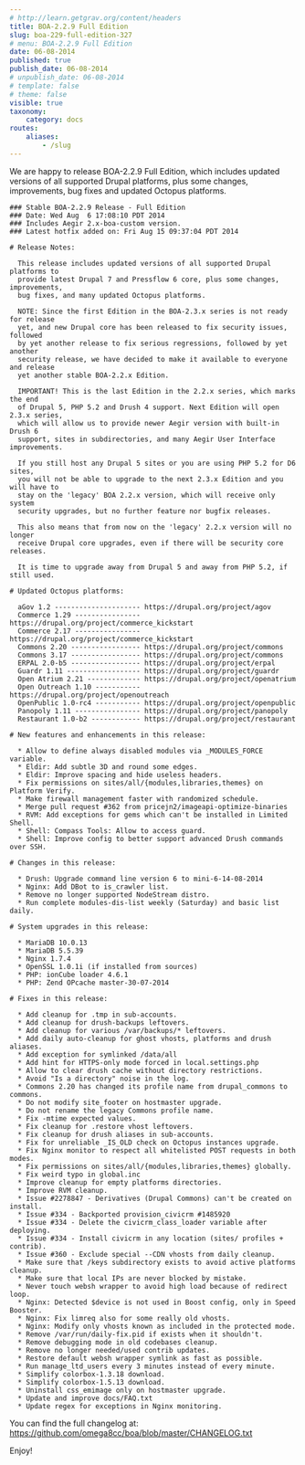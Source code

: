 ```yaml
---
# http://learn.getgrav.org/content/headers
title: BOA-2.2.9 Full Edition
slug: boa-229-full-edition-327
# menu: BOA-2.2.9 Full Edition
date: 06-08-2014
published: true
publish_date: 06-08-2014
# unpublish_date: 06-08-2014
# template: false
# theme: false
visible: true
taxonomy:
    category: docs
routes:
    aliases:
        - /slug
---
```


 We are happy to release BOA-2.2.9 Full Edition, which includes updated versions of all supported Drupal platforms, plus some changes, improvements, bug fixes and updated Octopus platforms.

 
    ### Stable BOA-2.2.9 Release - Full Edition
    ### Date: Wed Aug  6 17:08:10 PDT 2014
    ### Includes Aegir 2.x-boa-custom version.
    ### Latest hotfix added on: Fri Aug 15 09:37:04 PDT 2014
    
    # Release Notes:
    
      This release includes updated versions of all supported Drupal platforms to
      provide latest Drupal 7 and Pressflow 6 core, plus some changes, improvements,
      bug fixes, and many updated Octopus platforms.
    
      NOTE: Since the first Edition in the BOA-2.3.x series is not ready for release
      yet, and new Drupal core has been released to fix security issues, followed
      by yet another release to fix serious regressions, followed by yet another
      security release, we have decided to make it available to everyone and release
      yet another stable BOA-2.2.x Edition.
    
      IMPORTANT! This is the last Edition in the 2.2.x series, which marks the end
      of Drupal 5, PHP 5.2 and Drush 4 support. Next Edition will open 2.3.x series,
      which will allow us to provide newer Aegir version with built-in Drush 6
      support, sites in subdirectories, and many Aegir User Interface improvements.
    
      If you still host any Drupal 5 sites or you are using PHP 5.2 for D6 sites,
      you will not be able to upgrade to the next 2.3.x Edition and you will have to
      stay on the 'legacy' BOA 2.2.x version, which will receive only system
      security upgrades, but no further feature nor bugfix releases.
    
      This also means that from now on the 'legacy' 2.2.x version will no longer
      receive Drupal core upgrades, even if there will be security core releases.
    
      It is time to upgrade away from Drupal 5 and away from PHP 5.2, if still used.
    
    # Updated Octopus platforms:
    
      aGov 1.2 --------------------- https://drupal.org/project/agov
      Commerce 1.29 ---------------- https://drupal.org/project/commerce_kickstart
      Commerce 2.17 ---------------- https://drupal.org/project/commerce_kickstart
      Commons 2.20 ----------------- https://drupal.org/project/commons
      Commons 3.17 ----------------- https://drupal.org/project/commons
      ERPAL 2.0-b5 ----------------- https://drupal.org/project/erpal
      Guardr 1.11 ------------------ https://drupal.org/project/guardr
      Open Atrium 2.21 ------------- https://drupal.org/project/openatrium
      Open Outreach 1.10 ----------- https://drupal.org/project/openoutreach
      OpenPublic 1.0-rc4 ----------- https://drupal.org/project/openpublic
      Panopoly 1.11 ---------------- https://drupal.org/project/panopoly
      Restaurant 1.0-b2 ------------ https://drupal.org/project/restaurant
    
    # New features and enhancements in this release:
    
      * Allow to define always disabled modules via _MODULES_FORCE variable.
      * Eldir: Add subtle 3D and round some edges.
      * Eldir: Improve spacing and hide useless headers.
      * Fix permissions on sites/all/{modules,libraries,themes} on Platform Verify.
      * Make firewall management faster with randomized schedule.
      * Merge pull request #362 from pricejn2/imageapi-optimize-binaries
      * RVM: Add exceptions for gems which can't be installed in Limited Shell.
      * Shell: Compass Tools: Allow to access guard.
      * Shell: Improve config to better support advanced Drush commands over SSH.
    
    # Changes in this release:
    
      * Drush: Upgrade command line version 6 to mini-6-14-08-2014
      * Nginx: Add DBot to is_crawler list.
      * Remove no longer supported NodeStream distro.
      * Run complete modules-dis-list weekly (Saturday) and basic list daily.
    
    # System upgrades in this release:
    
      * MariaDB 10.0.13
      * MariaDB 5.5.39
      * Nginx 1.7.4
      * OpenSSL 1.0.1i (if installed from sources)
      * PHP: ionCube loader 4.6.1
      * PHP: Zend OPcache master-30-07-2014
    
    # Fixes in this release:
    
      * Add cleanup for .tmp in sub-accounts.
      * Add cleanup for drush-backups leftovers.
      * Add cleanup for various /var/backups/* leftovers.
      * Add daily auto-cleanup for ghost vhosts, platforms and drush aliases.
      * Add exception for symlinked /data/all
      * Add hint for HTTPS-only mode forced in local.settings.php
      * Allow to clear drush cache without directory restrictions.
      * Avoid "Is a directory" noise in the log.
      * Commons 2.20 has changed its profile name from drupal_commons to commons.
      * Do not modify site_footer on hostmaster upgrade.
      * Do not rename the legacy Commons profile name.
      * Fix -mtime expected values.
      * Fix cleanup for .restore vhost leftovers.
      * Fix cleanup for drush aliases in sub-accounts.
      * Fix for unreliable _IS_OLD check on Octopus instances upgrade.
      * Fix Nginx monitor to respect all whitelisted POST requests in both modes.
      * Fix permissions on sites/all/{modules,libraries,themes} globally.
      * Fix weird typo in global.inc
      * Improve cleanup for empty platforms directories.
      * Improve RVM cleanup.
      * Issue #2278847 - Derivatives (Drupal Commons) can't be created on install.
      * Issue #334 - Backported provision_civicrm #1485920
      * Issue #334 - Delete the civicrm_class_loader variable after deploying.
      * Issue #334 - Install civicrm in any location (sites/ profiles + contrib).
      * Issue #360 - Exclude special --CDN vhosts from daily cleanup.
      * Make sure that /keys subdirectory exists to avoid active platforms cleanup.
      * Make sure that local IPs are never blocked by mistake.
      * Never touch websh wrapper to avoid high load because of redirect loop.
      * Nginx: Detected $device is not used in Boost config, only in Speed Booster.
      * Nginx: Fix limreq also for some really old vhosts.
      * Nginx: Modify only vhosts known as included in the protected mode.
      * Remove /var/run/daily-fix.pid if exists when it shouldn't.
      * Remove debugging mode in old codebases cleanup.
      * Remove no longer needed/used contrib updates.
      * Restore default websh wrapper symlink as fast as possible.
      * Run manage_ltd_users every 3 minutes instead of every minute.
      * Simplify colorbox-1.3.18 download.
      * Simplify colorbox-1.5.13 download.
      * Uninstall css_emimage only on hostmaster upgrade.
      * Update and improve docs/FAQ.txt
      * Update regex for exceptions in Nginx monitoring.


 You can find the full changelog at: https://github.com/omega8cc/boa/blob/master/CHANGELOG.txt

Enjoy!